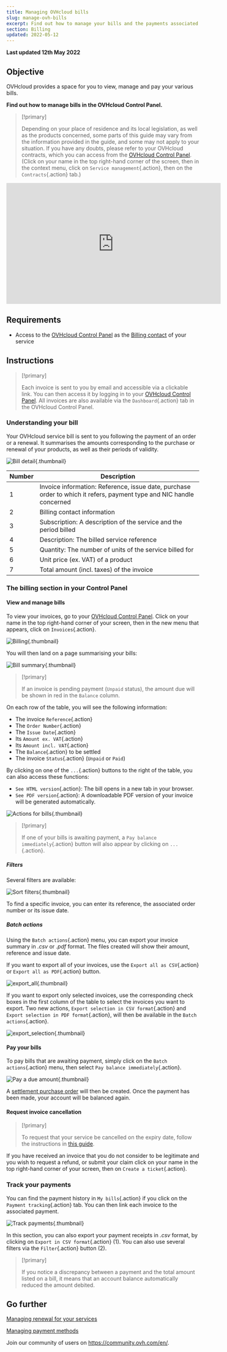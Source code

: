 ```yaml
---
title: Managing OVHcloud bills
slug: manage-ovh-bills
excerpt: Find out how to manage your bills and the payments associated with them
section: Billing
updated: 2022-05-12
---
```


**Last updated 12th May 2022**

## Objective

OVHcloud provides a space for you to view, manage and pay your various bills.

**Find out how to manage bills in the OVHcloud Control Panel.**

> [!primary]
>
> Depending on your place of residence and its local legislation, as well as the products concerned, some parts of this guide may vary from the information provided in the guide, and some may not apply to your situation. If you have any doubts, please refer to your OVHcloud contracts, which you can access from the [OVHcloud Control Panel](https://ca.ovh.com/auth/?action=gotomanager&from=https://www.ovh.com/ca/en/&ovhSubsidiary=ca). (Click on your name in the top right-hand corner of the screen, then in the context menu, click on `Service management`{.action}, then on the `Contracts`{.action} tab.)
>

<iframe width="560" height="315" src="https://www.youtube-nocookie.com/embed/iiQmopMhzik" frameborder="0" allow="accelerometer; autoplay; encrypted-media; gyroscope; picture-in-picture" allowfullscreen></iframe>

## Requirements

- Access to the [OVHcloud Control Panel](https://ca.ovh.com/auth/?action=gotomanager&from=https://www.ovh.com/ca/en/&ovhSubsidiary=ca) as the [Billing contact](https://docs.ovh.com/ca/en/customer/managing-contacts/) of your service


## Instructions

> [!primary]
>
> Each invoice is sent to you by email and accessible via a clickable link. You can then access it by logging in to your [OVHcloud Control Panel](https://ca.ovh.com/auth/?action=gotomanager&from=https://www.ovh.com/ca/en/&ovhSubsidiary=ca). All invoices are also available via the `Dashboard`{.action} tab in the OVHcloud Control Panel.
>

### Understanding your bill

Your OVHcloud service bill is sent to you following the payment of an order or a renewal. It summarises the amounts corresponding to the purchase or renewal of your products, as well as their periods of validity.

![Bill detail](images/invoice_ovh.png){.thumbnail}

|Number|Description|
|---|---|
|1|Invoice information: Reference, issue date, purchase order to which it refers, payment type and NIC handle concerned|
|2|Billing contact information|
|3|Subscription: A description of the service and the period billed|
|4|Description: The billed service reference|
|5|Quantity: The number of units of the service billed for|
|6|Unit price (ex. VAT) of a product|
|7|Total amount (incl. taxes) of the invoice|

### The billing section in your Control Panel

#### View and manage bills

To view your invoices, go to your [OVHcloud Control Panel](https://ca.ovh.com/auth/?action=gotomanager&from=https://www.ovh.com/ca/en/&ovhSubsidiary=ca). Click on your name in the top right-hand corner of your screen, then in the new menu that appears, click on `Invoices`{.action}.

![Billing](images/hubinvoices.png){.thumbnail}

You will then land on a page summarising your bills:

![Bill summary](images/billing_section.png){.thumbnail}

> [!primary]
>
> If an invoice is pending payment (`Unpaid` status), the amount due will be shown in red in the `Balance` column.
>

On each row of the table, you will see the following information:

- The invoice `Reference`{.action}
- The `Order Number`{.action}
- The `Issue Date`{.action}
- Its `Amount ex. VAT`{.action}
- Its `Amount incl. VAT`{.action}
- The `Balance`{.action} to be settled
- The invoice `Status`{.action} (`Unpaid` or `Paid`)

By clicking on one of the `...`{.action} buttons to the right of the table, you can also access these functions:

- `See HTML version`{.action}: The bill opens in a new tab in your browser.
- `See PDF version`{.action}: A downloadable PDF version of your invoice will be generated automatically.

![Actions for bills](images/actions_choices.png){.thumbnail}

> [!primary]
>
> If one of your bills is awaiting payment, a `Pay balance immediately`{.action} button will also appear by clicking on `...`{.action}.
>

##### **Filters**

Several filters are available:

![Sort filters](images/sort_filters.png){.thumbnail}

To find a specific invoice, you can enter its reference, the associated order number or its issue date.

##### **Batch actions**

Using the `Batch actions`{.action} menu, you can export your invoice summary in *.csv* or *.pdf* format. The files created will show their amount, reference and issue date.

If you want to export all of your invoices, use the `Export all as CSV`{.action} or `Export all as PDF`{.action} button.

![export_all](images/export_all.png){.thumbnail}

If you want to export only selected invoices, use the corresponding check boxes in the first column of the table to select the invoices you want to export. Two new actions, `Export selection in CSV format`{.action} and `Export selection in PDF format`{.action}, will then be available in the `Batch actions`{.action}.

![export_selection](images/export_selection.png){.thumbnail}

#### Pay your bills <a name="pay-bills"></a>

To pay bills that are awaiting payment, simply click on the `Batch actions`{.action} menu, then select `Pay balance immediately`{.action}.

![Pay a due amount](images/pay_debt.png){.thumbnail}

A [settlement purchase order](https://docs.ovh.com/ca/en/billing/managing-ovh-orders/#purchase-order) will then be created. Once the payment has been made, your account will be balanced again.

#### Request invoice cancellation

> [!primary]
>
> To request that your service be cancelled on the expiry date, follow the instructions in [this guide](https://docs.ovh.com/ca/en/billing/how-to-cancel-your-services/).
>

If you have received an invoice that you do not consider to be legitimate and you wish to request a refund, or submit your claim click on your name in the top right-hand corner of your screen, then on `Create a ticket`{.action}.

### Track your payments

You can find the payment history in `My bills`{.action} if you click on the `Payment tracking`{.action} tab. You can then link each invoice to the associated payment.

![Track payments](images/payment_tracking.png){.thumbnail}

In this section, you can also export your payment receipts in *.csv* format, by clicking on `Export in CSV format`{.action} (1). You can also use several filters via the `Filter`{.action} button (2).

> [!primary]
>
> If you notice a discrepancy between a payment and the total amount listed on a bill, it means that an account balance automatically reduced the amount debited.
>

## Go further

[Managing renewal for your services](https://docs.ovh.com/ca/en/billing/how-to-use-automatic-renewal-at-ovh/)

[Managing payment methods](https://docs.ovh.com/ca/en/billing/manage-payment-methods/)

Join our community of users on <https://community.ovh.com/en/>.
